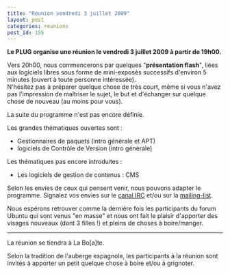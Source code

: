 ```yaml
---
title: "Réunion vendredi 3 juillet 2009"
layout: post
categories: reunions
post_id: 155
---
```

**Le PLUG organise une réunion le vendredi 3 juillet 2009 à partir de 19h00.**

Vers 20h00, nous commencerons par quelques "**présentation flash**", liées aux logiciels libres sous forme de mini-exposés successifs d'environ 5 minutes (ouvert à toute personne intéressée).  
N'hésitez pas à préparer quelque chose de très court, même si vous n'avez pas l'impression de maîtriser le sujet, le but et d'échanger sur quelque chose de nouveau (au moins pour vous).

La suite du programme n'est pas encore définie.

Les grandes thématiques ouvertes sont :

- Gestionnaires de paquets (intro générale et APT)
- logiciels de Contrôle de Version (intro générale)

Les thématiques pas encore introduites :

- Les logiciels de gestion de contenus : CMS

Selon les envies de ceux qui pensent venir, nous pouvons adapter le programme. Signalez vos envies sur le [canal IRC](irc://irc.freenode.net/%23plugfr) et/ou sur la [mailing-list](//association/mailing-lists.html).

Nous espérons retrouver comme la dernière fois les participants du forum Ubuntu qui sont venus "en masse" et nous ont fait le plaisir d'apporter des visages nouveaux (dont 3 filles !) et pleins de choses à boire/manger.

----
La réunion se tiendra à La Bo\[a\]te.

Selon la tradition de l'auberge espagnole, les participants à la réunion sont invités à apporter un petit quelque chose à boire et/ou à grignoter.